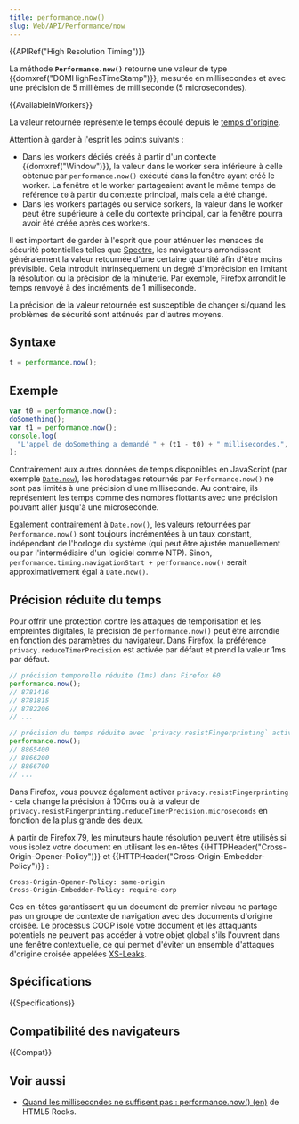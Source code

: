 ```yaml
---
title: performance.now()
slug: Web/API/Performance/now
---
```


{{APIRef("High Resolution Timing")}}

La méthode **`Performance.now()`** retourne une valeur de type {{domxref("DOMHighResTimeStamp")}}, mesurée en millisecondes et avec une précision de 5 millièmes de milliseconde (5 microsecondes).

{{AvailableInWorkers}}

La valeur retournée représente le temps écoulé depuis le [temps d'origine](/fr/docs/Web/API/DOMHighResTimeStamp#the_time_origin).

Attention à garder à l'esprit les points suivants :

- Dans les workers dédiés créés à partir d'un contexte {{domxref("Window")}}, la valeur dans le worker sera inférieure à celle obtenue par `performance.now()` exécuté dans la fenêtre ayant créé le worker. La fenêtre et le worker partageaient avant le même temps de référence `t0` à partir du contexte principal, mais cela a été changé.
- Dans les workers partagés ou service sorkers, la valeur dans le worker peut être supérieure à celle du contexte principal, car la fenêtre pourra avoir été créée après ces workers.

Il est important de garder à l'esprit que pour atténuer les menaces de sécurité potentielles telles que [Spectre](https://spectreattack.com/), les navigateurs arrondissent généralement la valeur retournée d'une certaine quantité afin d'être moins prévisible. Cela introduit intrinsèquement un degré d'imprécision en limitant la résolution ou la précision de la minuterie. Par exemple, Firefox arrondit le temps renvoyé à des incréments de 1 milliseconde.

La précision de la valeur retournée est susceptible de changer si/quand les problèmes de sécurité sont atténués par d'autres moyens.

## Syntaxe

```js
t = performance.now();
```

## Exemple

```js
var t0 = performance.now();
doSomething();
var t1 = performance.now();
console.log(
  "L'appel de doSomething a demandé " + (t1 - t0) + " millisecondes.",
);
```

Contrairement aux autres données de temps disponibles en JavaScript (par exemple [`Date.now`](/fr/docs/Web/JavaScript/Reference/Global_Objects/Date/now)), les horodatages retournés par `Performance.now()` ne sont pas limités à une précision d'une milliseconde. Au contraire, ils représentent les temps comme des nombres flottants avec une précision pouvant aller jusqu'à une microseconde.

Également contrairement à `Date.now()`, les valeurs retournées par `Performance.now()` sont toujours incrémentées à un taux constant, indépendant de l'horloge du système (qui peut être ajustée manuellement ou par l'intermédiaire d'un logiciel comme NTP). Sinon, `performance.timing.navigationStart + performance.now()` serait approximativement égal à `Date.now()`.

## Précision réduite du temps

Pour offrir une protection contre les attaques de temporisation et les empreintes digitales, la précision de `performance.now()` peut être arrondie en fonction des paramètres du navigateur. Dans Firefox, la préférence `privacy.reduceTimerPrecision` est activée par défaut et prend la valeur 1ms par défaut.

```js
// précision temporelle réduite (1ms) dans Firefox 60
performance.now();
// 8781416
// 8781815
// 8782206
// ...

// précision du temps réduite avec `privacy.resistFingerprinting` activé
performance.now();
// 8865400
// 8866200
// 8866700
// ...
```

Dans Firefox, vous pouvez également activer `privacy.resistFingerprinting` - cela change la précision à 100ms ou à la valeur de `privacy.resistFingerprinting.reduceTimerPrecision.microseconds` en fonction de la plus grande des deux.

À partir de Firefox 79, les minuteurs haute résolution peuvent être utilisés si vous isolez votre document en utilisant les en-têtes {{HTTPHeader("Cross-Origin-Opener-Policy")}} et {{HTTPHeader("Cross-Origin-Embedder-Policy")}} :

```plain
Cross-Origin-Opener-Policy: same-origin
Cross-Origin-Embedder-Policy: require-corp
```

Ces en-têtes garantissent qu'un document de premier niveau ne partage pas un groupe de contexte de navigation avec des documents d'origine croisée. Le processus COOP isole votre document et les attaquants potentiels ne peuvent pas accéder à votre objet global s'ils l'ouvrent dans une fenêtre contextuelle, ce qui permet d'éviter un ensemble d'attaques d'origine croisée appelées [XS-Leaks](https://github.com/xsleaks/xsleaks).

## Spécifications

{{Specifications}}

## Compatibilité des navigateurs

{{Compat}}

## Voir aussi

- [Quand les millisecondes ne suffisent pas : performance.now() (en)](http://updates.html5rocks.com/2012/08/When-milliseconds-are-not-enough-performance-now) de HTML5 Rocks.

